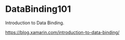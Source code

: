 # DataBinding101

Introduction to Data Binding. 

<https://blog.xamarin.com/introduction-to-data-binding/>
